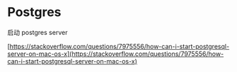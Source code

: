 # Postgres

启动 postgres server

[https://stackoverflow.com/questions/7975556/how-can-i-start-postgresql-server-on-mac-os-x](https://stackoverflow.com/questions/7975556/how-can-i-start-postgresql-server-on-mac-os-x)
